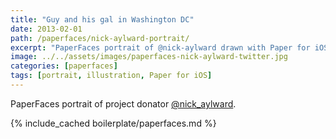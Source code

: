 ```yaml
---
title: "Guy and his gal in Washington DC"
date: 2013-02-01
path: /paperfaces/nick-aylward-portrait/
excerpt: "PaperFaces portrait of @nick-aylward drawn with Paper for iOS on an iPad."
image: ../../assets/images/paperfaces-nick-aylward-twitter.jpg
categories: [paperfaces]
tags: [portrait, illustration, Paper for iOS]
---
```


PaperFaces portrait of project donator [@nick_aylward](https://twitter.com/nick_aylward).

{% include_cached boilerplate/paperfaces.md %}
